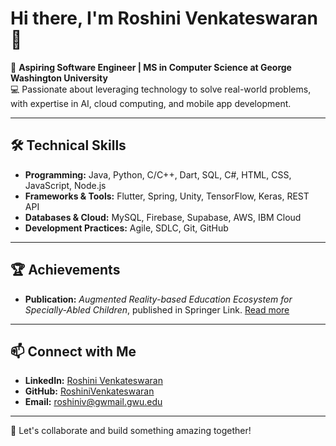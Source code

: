 # Hi there, I'm Roshini Venkateswaran 👋  

🌟 **Aspiring Software Engineer | MS in Computer Science at George Washington University**  
💻 Passionate about leveraging technology to solve real-world problems, with expertise in AI, cloud computing, and mobile app development.

---

## 🛠️ Technical Skills  
- **Programming:** Java, Python, C/C++, Dart, SQL, C#, HTML, CSS, JavaScript, Node.js  
- **Frameworks & Tools:** Flutter, Spring, Unity, TensorFlow, Keras, REST API  
- **Databases & Cloud:** MySQL, Firebase, Supabase, AWS, IBM Cloud  
- **Development Practices:** Agile, SDLC, Git, GitHub  

---

## 🏆 Achievements  
- **Publication:** *Augmented Reality-based Education Ecosystem for Specially-Abled Children*, published in Springer Link. [Read more](https://link.springer.com/chapter/10.1007/978-981-99-6568-7_10)  

---

## 📫 Connect with Me  
- **LinkedIn:** [Roshini Venkateswaran](https://www.linkedin.com/in/roshini-venkat)  
- **GitHub:** [RoshiniVenkateswaran](https://github.com/RoshiniVenkateswaran)  
- **Email:** [roshiniv@gwmail.gwu.edu](mailto:roshiniv@gwmail.gwu.edu)  

---

🌟 Let's collaborate and build something amazing together!
